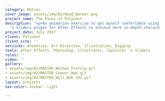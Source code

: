 ```yaml
---
category: Motion
cover_image: assets/img/02/Head_Banner.png
project_name: The Faces of Polynaut
description: "<p>An animation exercise to get myself comfortable using the Joysticks
  'n Sliders plugin for After Effects to achieve more in-depth character animation.</p>"
project_date: July 2017
client: Polynaut
client_site: ''
services: Animation, Art Direction, Illustration, Rigging
tools: After Effects, Photoshop, Illustrator, Joysticks 'n Sliders
roles: ''
video: ''
gallery:
- assets/img/02/MASTER_Nathan_Profile.gif
- assets/img/02/MASTER_Connor_Web.gif
- assets/img/02/MASTER_Will_Web_v02.gif
layout: projects
nav-color: navbar--light

---
```

